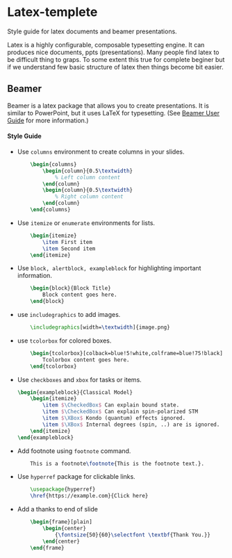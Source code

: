 # Latex-templete
Style guide for latex  documents and beamer presentations. 

Latex is a highly configurable, composable typesetting engine. 
It can produces nice documents, ppts (presentations). Many people find latex to
be difficult thing to graps. To some extent this true for complete 
beginer but if  we understand few basic structure of latex then 
things become bit easier. 

## Beamer
Beamer is a latex package that allows you to create presentations.
It is similar to PowerPoint, but it uses LaTeX for typesetting.
(See [Beamer User Guide](https://ctan.org/pkg/beamer?lang=en) for more information.)


#### Style Guide 
- Use `columns` environment to create columns in your slides.
    ```latex
        \begin{columns}
            \begin{column}{0.5\textwidth}
                % Left column content
            \end{column}
            \begin{column}{0.5\textwidth}
                % Right column content
            \end{column}
        \end{columns}
    ```
- Use `itemize` or `enumerate` environments for lists.
    ```latex
        \begin{itemize}
            \item First item
            \item Second item
        \end{itemize}
    ```
- Use `block, alertblock, exampleblock` for highlighting important information.
    ```latex
        \begin{block}{Block Title}
            Block content goes here.
        \end{block}
    ```
- use `includegraphics` to add images.
    ```latex
        \includegraphics[width=\textwidth]{image.png}
    ```
- use `tcolorbox` for colored boxes.
    ```latex
        \begin{tcolorbox}[colback=blue!5!white,colframe=blue!75!black]
            Tcolorbox content goes here.
        \end{tcolorbox}
    ```
- Use `checkboxes` and `xbox` for tasks or items.
	```latex		
	\begin{exampleblock}{Classical Model}
		\begin{itemize}
			\item $\CheckedBox$ Can explain bound state.
			\item $\CheckedBox$ Can explain spin-polarized STM
			\item $\XBox$ Kondo (quantum) effects ignored.
			\item $\XBox$ Internal degrees (spin, ..) are is ignored.
		\end{itemize}
	\end{exampleblock}
    ```		
- Add footnote using `footnote` command.
    ```latex
        This is a footnote\footnote{This is the footnote text.}.
    ```
- Use `hyperref` package for clickable links.
    ```latex
        \usepackage{hyperref}
        \href{https://example.com}{Click here}
    ```
- Add a thanks to end of slide 
    ```latex             
        \begin{frame}[plain]
            \begin{center}
                {\fontsize{50}{60}\selectfont \textbf{Thank You.}}
            \end{center}
        \end{frame}
    ```    


